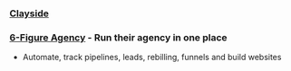 
###  [Clayside](https://clayside.co) 
###  [6-Figure Agency](#) -  Run their agency in one place
-  Automate, track pipelines, leads, rebilling, funnels and build websites 
